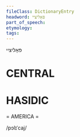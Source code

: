 ```yaml
---
fileClass: DictionaryEntry
headword: פּאָליציי
part_of_speech: 
etymology: 
tags: 
---
```

פּאָליציי

CENTRAL
========

HASIDIC
=======
= AMERICA = 

/pɔlɪˈcaj/